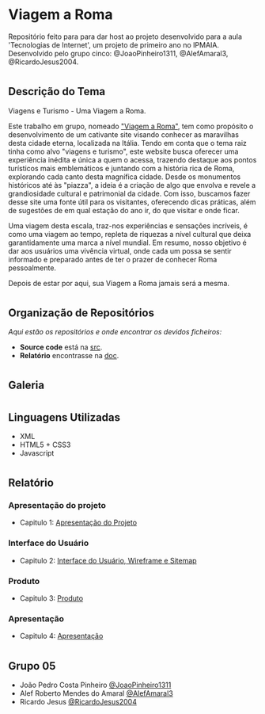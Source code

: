 # Viagem a Roma

Repositório feito para para dar host ao projeto desenvolvido para a aula 'Tecnologias de Internet', um projeto de primeiro ano no IPMAIA. Desenvolvido pelo grupo cinco: @JoaoPinheiro1311, @AlefAmaral3, @RicardoJesus2004.

#

## Descrição do Tema

Viagens e Turismo - Uma Viagem a Roma.

Este trabalho em grupo, nomeado <a href="https://tiwm23tig05.netlify.app">"Viagem a Roma"</a>, tem como propósito o desenvolvimento de um cativante site visando conhecer as maravilhas desta cidade eterna, localizada na Itália. Tendo em conta que o tema raiz tinha como alvo "viagens e turismo", este website busca oferecer uma experiência inédita e única a quem o acessa, trazendo destaque aos pontos turísticos mais emblemáticos e juntando com a história rica de Roma, explorando cada canto desta magnífica cidade. Desde os monumentos históricos até às "piazza", a ideia é a criação de algo que envolva e revele a grandiosidade cultural e patrimonial da cidade. Com isso, buscamos fazer desse site uma fonte útil para os visitantes, oferecendo dicas práticas, além de sugestões de em qual estação do ano ir, do que visitar e onde ficar.

Uma viagem desta escala, traz-nos experiências e sensações incríveis, é como uma viagem ao tempo, repleta de riquezas a nível cultural que deixa garantidamente uma marca a nível mundial. Em resumo, nosso objetivo é dar aos usuários uma vivência virtual, onde cada um possa se sentir informado e preparado antes de ter o prazer de conhecer Roma pessoalmente.

Depois de estar por aqui, sua Viagem a Roma jamais será a mesma.

#

## Organização de Repositórios

_Aqui estão os repositórios e onde encontrar os devidos ficheiros:_
* **Source code** está na [src](https://github.com/tiwm23tig05/tiwm23tig05/tree/main/src).
* **Relatório** encontrasse na [doc](https://github.com/tiwm23tig05/tiwm23tig05/tree/main/doc).

#

## Galeria

#


## Linguagens Utilizadas

* XML
* HTML5 + CSS3
* Javascript

#


## Relatório

### Apresentação do projeto
* Capitulo 1: [Apresentação do Projeto](doc/c1.md)
### Interface do Usuário 
* Capitulo 2: [Interface do Usuário, Wireframe e Sitemap](doc/c2.md)
### Produto
* Capitulo 3: [Produto](doc/c3.md)
### Apresentação
* Capitulo 4: [Apresentação](doc/c4.md)

#

## Grupo 05
* João Pedro Costa Pinheiro [@JoaoPinheiro1311](https://github.com/JoaoPinheiro1311)
* Alef Roberto Mendes do Amaral [@AlefAmaral3](https://github.com/AlefAmaral3)
* Ricardo Jesus [@RicardoJesus2004](https://github.com/RicardoJesus2004)